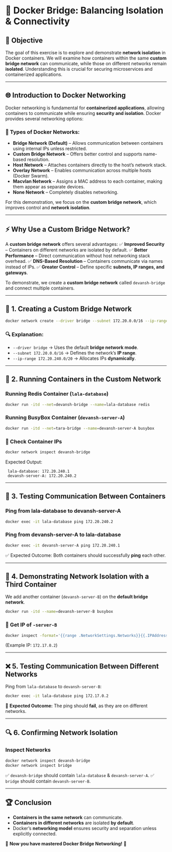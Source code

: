 # 🚀 Docker Bridge: Balancing Isolation & Connectivity

## 📌 Objective
The goal of this exercise is to explore and demonstrate **network isolation** in Docker containers. We will examine how containers within the same **custom bridge network** can communicate, while those on different networks remain **isolated**. Understanding this is crucial for securing microservices and containerized applications.  

---

## 🌐 Introduction to Docker Networking
Docker networking is fundamental for **containerized applications**, allowing containers to communicate while ensuring **security and isolation**. Docker provides several networking options:

### 🔹 Types of Docker Networks:
- **Bridge Network (Default)** – Allows communication between containers using internal IPs unless restricted.
- **Custom Bridge Network** – Offers better control and supports name-based resolution.
- **Host Network** – Attaches containers directly to the host’s network stack.
- **Overlay Network** – Enables communication across multiple hosts (Docker Swarm).
- **Macvlan Network** – Assigns a MAC address to each container, making them appear as separate devices.
- **None Network** – Completely disables networking.

For this demonstration, we focus on the **custom bridge network**, which improves control and **network isolation**.

---

## ⚡ Why Use a Custom Bridge Network?
A **custom bridge network** offers several advantages:
✅ **Improved Security** – Containers on different networks are isolated by default.
✅ **Better Performance** – Direct communication without host networking stack overhead.
✅ **DNS-Based Resolution** – Containers communicate via names instead of IPs.
✅ **Greater Control** – Define specific **subnets, IP ranges, and gateways**.

To demonstrate, we create a **custom bridge network** called `devansh-bridge` and connect multiple containers.

---

## 🔧 1. Creating a Custom Bridge Network
```bash
docker network create --driver bridge --subnet 172.20.0.0/16 --ip-range 172.20.240.0/20 devansh-bridge
```
### 🔍 Explanation:
- `--driver bridge` → Uses the default **bridge network mode**.
- `--subnet 172.20.0.0/16` → Defines the network’s **IP range**.
- `--ip-range 172.20.240.0/20` → Allocates IPs **dynamically**.

---

## 🚀 2. Running Containers in the Custom Network
### Running **Redis Container** (`lala-database`)
```bash
docker run -itd --net=devansh-bridge --name=lala-database redis
```
### Running **BusyBox Container** (`devansh-server-A`)
```bash
docker run -itd --net=tara-bridge --name=devansh-server-A busybox
```

### 📌 Check Container IPs
```bash
docker network inspect devansh-bridge
```
Expected Output:
```
 lala-database: 172.20.240.1
 devansh-server-A: 172.20.240.2
```

---

## 🔄 3. Testing Communication Between Containers
### Ping from **lala-database** to **devansh-server-A**
```bash
docker exec -it lala-database ping 172.20.240.2
```
### Ping from **devansh-server-A** to **lala-database**
```bash
docker exec -it devansh-server-A ping 172.20.240.1
```
✅ Expected Outcome: Both containers should successfully **ping** each other.

---

## 🚧 4. Demonstrating Network Isolation with a Third Container
We add another container (`devansh-server-B`) on the **default bridge network**.
```bash
docker run -itd --name=devansh-server-B busybox
```
### 📌 Get IP of `-server-B`
```bash
docker inspect -format='{{range .NetworkSettings.Networks}}{{.IPAddress}}{{end}}' devansh-server-B
```
(Example IP: `172.17.0.2`)

---

## ❌ 5. Testing Communication Between Different Networks
Ping from `lala-database` to `devansh-server-B`:
```bash
docker exec -it lala-database ping 172.17.0.2
```
🚨 **Expected Outcome:** The ping should **fail**, as they are on different networks.

---

## 🔍 6. Confirming Network Isolation
### Inspect Networks
```bash
docker network inspect devansh-bridge
docker network inspect bridge
```
✅ `devansh-bridge` should contain `lala-database` & `devansh-server-A`.
✅ `bridge` should contain `devansh-server-B`.

---

## 🏆 Conclusion
- **Containers in the same network** can communicate.
- **Containers in different networks** are isolated **by default**.
- Docker’s **networking model** ensures security and separation unless explicitly connected.

🚀 **Now you have mastered Docker Bridge Networking!** 🎯
